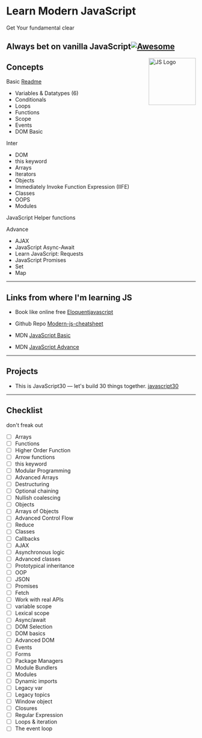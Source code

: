 # Learn Modern JavaScript

Get Your fundamental clear

## Always bet on vanilla JavaScript[![Awesome](https://awesome.re/badge.svg)](https://awesome.re)

<img src="https://cdn.rawgit.com/voodootikigod/logo.js/master/js.svg" width="125" align="right" alt="JS Logo">

## Concepts

Basic [Readme](https://github.com/ullaskunder3/mastering-js/blob/main/Basic/Basic.md)

- Variables & Datatypes (6)
- Conditionals
- Loops
- Functions
- Scope
- Events
- DOM Basic

Inter

- DOM
- this keyword
- Arrays
- Iterators
- Objects
- Immediately Invoke Function Expression (IIFE)
- Classes
- OOPS
- Modules

JavaScript Helper functions

Advance

- AJAX
- JavaScript Async-Await
- Learn JavaScript: Requests
- JavaScript Promises
- Set
- Map

---

## Links from where I'm learning JS

- Book like online free [Eloquentjavascript](https://eloquentjavascript.net/index.html)

- Github Repo [Modern-js-cheatsheet](https://github.com/mbeaudru/modern-js-cheatsheet)

- MDN [JavaScript Basic](https://developer.mozilla.org/en-US/docs/Web/JavaScript/Guide)

- MDN [JavaScript Advance](https://developer.mozilla.org/en-US/docs/Web/JavaScript#tutorials)

---

## Projects

- This is JavaScript30 — let's build 30 things together. [javascript30](https://javascript30.com/)

---

## Checklist

don't freak out

- [ ]  Arrays
- [ ]  Functions
- [ ]  Higher Order Function
- [ ]  Arrow functions
- [ ]  this keyword
- [ ]  Modular Programming
- [ ]  Advanced Arrays
- [ ]  Destructuring
- [ ]  Optional chaining
- [ ]  Nullish coalescing
- [ ]  Objects
- [ ]  Arrays of Objects
- [ ]  Advanced Control Flow
- [ ]  Reduce
- [ ]  Classes
- [ ]  Callbacks
- [ ]  AJAX
- [ ]  Asynchronous logic
- [ ]  Advanced classes
- [ ]  Prototypical inheritance
- [ ]  OOP
- [ ]  JSON
- [ ]  Promises
- [ ]  Fetch
- [ ]  Work with real APIs
- [ ]  variable scope
- [ ]  Lexical scope
- [ ]  Async/await
- [ ]  DOM Selection
- [ ]  DOM basics
- [ ]  Advanced DOM
- [ ]  Events
- [ ]  Forms
- [ ]  Package Managers
- [ ]  Module Bundlers
- [ ]  Modules
- [ ]  Dynamic imports
- [ ]  Legacy var
- [ ]  Legacy topics
- [ ]  Window object
- [ ]  Closures
- [ ]  Regular Expression
- [ ]  Loops & iteration
- [ ]  The event loop
